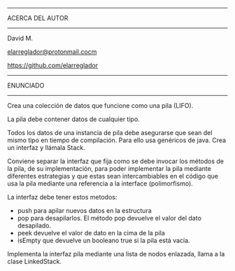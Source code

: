 ************************************
ACERCA DEL AUTOR
************************************

David M.

elarreglador@protonmail.cocm

https://github.com/elarreglador


************************************
ENUNCIADO
************************************

Crea una colección de datos que funcione como una pila (LIFO). 

La pila debe contener datos de cualquier tipo. 

Todos los datos de una instancia de pila debe asegurarse que sean del mismo tipo en tiempo de 
compilación. Para ello usa genéricos de java. Crea un interfaz y llámala Stack. 

Conviene separar la interfaz que fija como se debe invocar los métodos de la pila, de su 
implementación, para poder implementar la pila mediante diferentes estrategias y que estas 
sean intercambiables en el código que usa la pila mediante una referencia a la interface 
(polimorfismo). 

La interfaz debe tener estos metodos:

 * push para apilar nuevos datos en la estructura 
 * pop para desapilarlos. El método pop devuelve el valor del dato desapilado.
 * peek devuelve el valor de dato en la cima de la pila
 * isEmpty que devuelve un booleano true si la pila está vacía.

Implementa la interfaz pila mediante una lista de nodos enlazada, llama a la clase LinkedStack.

